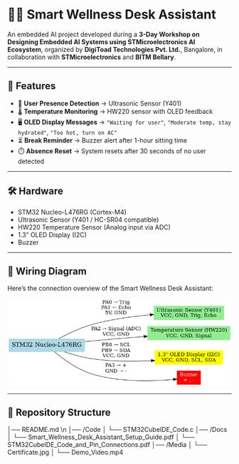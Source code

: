 # 🧑‍💻 Smart Wellness Desk Assistant

An embedded AI project developed during a **3-Day Workshop on Designing Embedded AI Systems using STMicroelectronics AI Ecosystem**, organized by **DigiToad Technologies Pvt. Ltd.**, Bangalore, in collaboration with **STMicroelectronics** and **BITM Bellary**.

---

## 🚀 Features
- 👤 **User Presence Detection** → Ultrasonic Sensor (Y401)  
- 🌡️ **Temperature Monitoring** → HW220 sensor with OLED feedback  
- 🖥️ **OLED Display Messages** → `"Waiting for user"`, `"Moderate temp, stay hydrated"`, `"Too hot, turn on AC"`  
- ⏳ **Break Reminder** → Buzzer alert after 1-hour sitting time  
- ⏱️ **Absence Reset** → System resets after 30 seconds of no user detected  

---

## 🛠️ Hardware
- STM32 Nucleo-L476RG (Cortex-M4)  
- Ultrasonic Sensor (Y401 / HC-SR04 compatible)  
- HW220 Temperature Sensor (Analog input via ADC)  
- 1.3” OLED Display (I2C)  
- Buzzer  

---

## 🔌 Wiring Diagram
Here’s the connection overview of the Smart Wellness Desk Assistant:

![Wiring Diagram](Media/Wiring_Diagram.png)

---

## 📂 Repository Structure
│── README.md \n
│── /Code
│ └── STM32CubeIDE_Code.c
│── /Docs
│ └── Smart_Wellness_Desk_Assistant_Setup_Guide.pdf
│ └── STM32CubeIDE_Code_and_Pin_Connections.pdf
│── /Media
│ └── Certificate.jpg
│ └── Demo_Video.mp4
